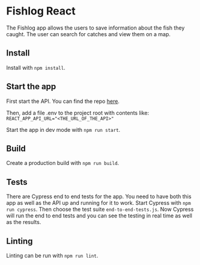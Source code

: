 # Fishlog React

The Fishlog app allows the users to save information about the fish they caught. The user can search for catches and view them on a map.

## Install

Install with `npm install`.

## Start the app

First start the API. You can find the repo [here](https://github.com/Xolof/fishlog-backend).

Then, add a file .env to the project root with contents like:
`REACT_APP_API_URL="<THE_URL_OF_THE_API>"`

Start the app in dev mode with `npm run start`.

## Build

Create a production build with `npm run build`.

## Tests

There are Cypress end to end tests for the app. You need to have both this app as well as the API up and running for it to work.
Start Cypress with `npm run cypress`. Then choose the test suite `end-to-end-tests.js`. Now Cypress will run the end to end tests and you can see the testing in real time as well as the results.

## Linting

Linting can be run with `npm run lint`.
